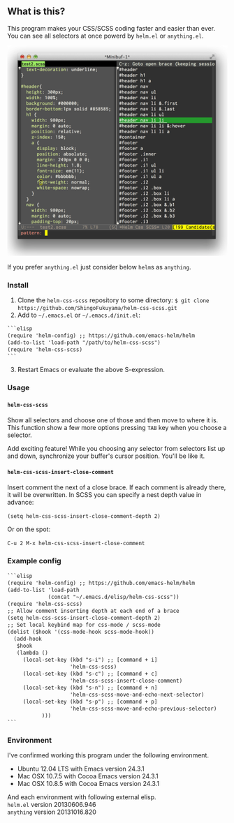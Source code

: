 ## What is this?

This program makes your CSS/SCSS coding faster and easier than ever. You can see all selectors at once powerd by `helm.el` or `anything.el`. 

![helm-css-scss](https://github.com/ShingoFukuyama/helm-css-scss/raw/master/image/helm-css-scss.png)

If you prefer `anything.el` just consider below `helm`s as `anything`.

### Install

  1. Clone the `helm-css-scss` repository to some directory:
    ```
    $ git clone https://github.com/ShingoFukuyama/helm-css-scss.git
    ```
  2. Add to `~/.emacs.el` or `~/.emacs.d/init.el`:

    ```elisp
    (require 'helm-config) ;; https://github.com/emacs-helm/helm
    (add-to-list 'load-path "/path/to/helm-css-scss")
    (require 'helm-css-scss)
    ```
  3. Restart Emacs or evaluate the above S-expression.

### Usage

#### `helm-css-scss`

Show all selectors and choose one of those and then move to where it is. This function show a few more options pressing `TAB` key when you choose a selector. 

Add exciting feature! While you choosing any selector from selectors list up and down, synchronize your buffer's cursor position. You'll be like it.


#### `helm-css-scss-insert-close-comment`

Insert comment the next of a close brace. If each comment is already there, it will be overwritten. 
In SCSS you can specify a nest depth value in advance: 

`(setq helm-css-scss-insert-close-comment-depth 2)` 

Or on the spot:

`C-u 2 M-x helm-css-scss-insert-close-comment`

### Example config

    ```elisp
    (require 'helm-config) ;; https://github.com/emacs-helm/helm
    (add-to-list 'load-path
                 (concat "~/.emacs.d/elisp/helm-css-scss"))
    (require 'helm-css-scss) 
    ;; Allow comment inserting depth at each end of a brace
    (setq helm-css-scss-insert-close-comment-depth 2) 
    ;; Set local keybind map for css-mode / scss-mode
    (dolist ($hook '(css-mode-hook scss-mode-hook))
      (add-hook
       $hook
       (lambda ()
         (local-set-key (kbd "s-i") ;; [command + i]
                        'helm-css-scss)
         (local-set-key (kbd "s-c") ;; [command + c]
                        'helm-css-scss-insert-close-comment)
         (local-set-key (kbd "s-n") ;; [command + n]
                        'helm-css-scss-move-and-echo-next-selector)
         (local-set-key (kbd "s-p") ;; [command + p]
                        'helm-css-scss-move-and-echo-previous-selector)
               )))
    ```

### Environment

I've confirmed working this program under the following environment.

* Ubuntu 12.04 LTS  with Emacs version 24.3.1
* Mac OSX 10.7.5 with Cocoa Emacs version 24.3.1
* Mac OSX 10.8.5 with Cocoa Emacs version 24.3.1

And each environment with following external elisp.  
`helm.el`  version 20130606.946  
`anything` version 20131016.820
